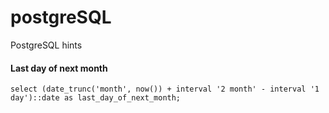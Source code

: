 # postgreSQL
PostgreSQL hints
#### Last day of next month
``select (date_trunc('month', now()) + interval '2 month' - interval '1 day')::date as last_day_of_next_month;``

